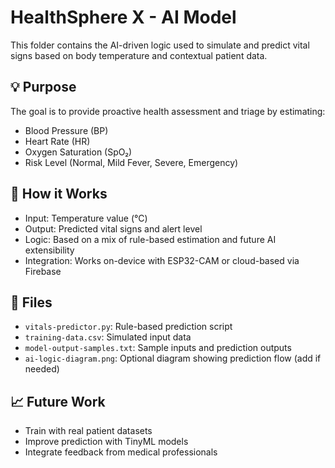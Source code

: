 # HealthSphere X - AI Model

This folder contains the AI-driven logic used to simulate and predict vital signs based on body temperature and contextual patient data.

## 💡 Purpose
The goal is to provide proactive health assessment and triage by estimating:
- Blood Pressure (BP)
- Heart Rate (HR)
- Oxygen Saturation (SpO₂)
- Risk Level (Normal, Mild Fever, Severe, Emergency)

## 🔧 How it Works
- Input: Temperature value (°C)
- Output: Predicted vital signs and alert level
- Logic: Based on a mix of rule-based estimation and future AI extensibility
- Integration: Works on-device with ESP32-CAM or cloud-based via Firebase

## 🧪 Files
- `vitals-predictor.py`: Rule-based prediction script
- `training-data.csv`: Simulated input data
- `model-output-samples.txt`: Sample inputs and prediction outputs
- `ai-logic-diagram.png`: Optional diagram showing prediction flow (add if needed)

## 📈 Future Work
- Train with real patient datasets
- Improve prediction with TinyML models
- Integrate feedback from medical professionals

